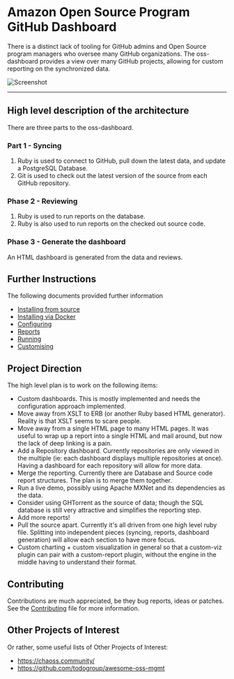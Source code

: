 # Amazon Open Source Program GitHub Dashboard

There is a distinct lack of tooling for GitHub admins and Open Source program managers who oversee many GitHub organizations. The oss-dashboard provides a view over many GitHub projects, allowing for custom reporting on the synchronized data.

![Screenshot](../screenshots/BasicDashboardExample.png?raw=true)

---

## High level description of the architecture

There are three parts to the oss-dashboard.

### Part 1 - Syncing

1. Ruby is used to connect to GitHub, pull down the latest data, and update a PostgreSQL Database.
2. Git is used to check out the latest version of the source from each GitHub repository.

### Phase 2 - Reviewing

1. Ruby is used to run reports on the database.
2. Ruby is also used to run reports on the checked out source code.

### Phase 3 - Generate the dashboard

An HTML dashboard is generated from the data and reviews.

## Further Instructions

The following documents provided further information

 * [Installing from source](docs/InstallingFromSource.md)
 * [Installing via Docker](docs/InstallingViaDocker.md)
 * [Configuring](docs/Configuring.md)
 * [Reports](docs/Reports.md)
 * [Running](docs/Running.md)
 * [Customising](docs/Customising.md)

## Project Direction

The high level plan is to work on the following items:

* Custom dashboards. This is mostly implemented and needs the configuration approach implemented.
* Move away from XSLT to ERB (or another Ruby based HTML generator). Reality is that XSLT seems to scare people.
* Move away from a single HTML page to many HTML pages. It was useful to wrap up a report into a single HTML and mail around, but now the lack of deep linking is a pain.
* Add a Repository dashboard. Currently repositories are only viewed in the multiple (ie: each dashboard displays multiple repositories at once). Having a dashboard for each repository will allow for more data.
* Merge the reporting. Currently there are Database and Source code report structures. The plan is to merge them together.
* Run a live demo, possibly using Apache MXNet and its dependencies as the data.
* Consider using GHTorrent as the source of data; though the SQL database is still very attractive and simplifies the reporting step.
* Add more reports!
* Pull the source apart. Currently it's all driven from one high level ruby file. Splitting into independent pieces (syncing, reports, dashboard generation) will allow each section to have more focus.
* Custom charting + custom visualization in general so that a custom-viz plugin can pair with a custom-report plugin, without the engine in the middle having to understand their format.

## Contributing

Contributions are much appreciated, be they bug reports, ideas or patches. See the [Contributing](CONTRIBUTING.md) file for more information.

## Other Projects of Interest

Or rather, some useful lists of Other Projects of Interest:

* https://chaoss.community/
* https://github.com/todogroup/awesome-oss-mgmt
